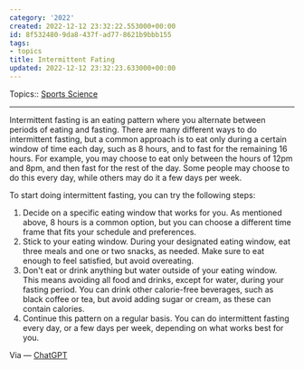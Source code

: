 ```yaml
---
category: '2022'
created: 2022-12-12 23:32:22.553000+00:00
id: 8f532480-9da8-437f-ad77-8621b9bbb155
tags:
- topics
title: Intermittent Fating
updated: 2022-12-12 23:32:23.633000+00:00
---
```

   
Topics:: [Sports Science](../topics/sports%20science.md)   
   
   
---   
   
Intermittent fasting is an eating pattern where you alternate between periods of eating and fasting. There are many different ways to do intermittent fasting, but a common approach is to eat only during a certain window of time each day, such as 8 hours, and to fast for the remaining 16 hours. For example, you may choose to eat only between the hours of 12pm and 8pm, and then fast for the rest of the day. Some people may choose to do this every day, while others may do it a few days per week.   
   
To start doing intermittent fasting, you can try the following steps:   
   
1.  Decide on a specific eating window that works for you. As mentioned above, 8 hours is a common option, but you can choose a different time frame that fits your schedule and preferences.   
2.  Stick to your eating window. During your designated eating window, eat three meals and one or two snacks, as needed. Make sure to eat enough to feel satisfied, but avoid overeating.   
3.  Don't eat or drink anything but water outside of your eating window. This means avoiding all food and drinks, except for water, during your fasting period. You can drink other calorie-free beverages, such as black coffee or tea, but avoid adding sugar or cream, as these can contain calories.   
4.  Continue this pattern on a regular basis. You can do intermittent fasting every day, or a few days per week, depending on what works best for you.   
   
Via — [ChatGPT](/not_created.md)